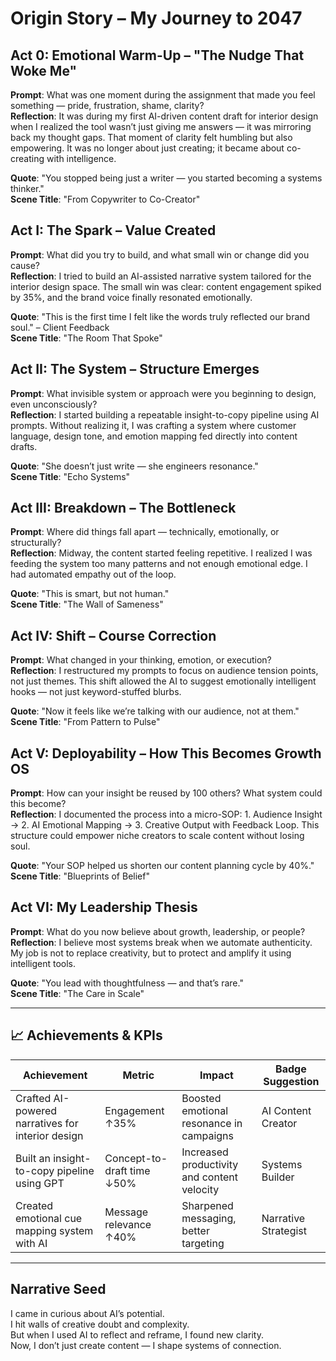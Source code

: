 # Origin Story – My Journey to 2047

## Act 0: Emotional Warm-Up – "The Nudge That Woke Me"
**Prompt**: What was one moment during the assignment that made you feel something — pride, frustration, shame, clarity?  
**Reflection**: It was during my first AI-driven content draft for interior design when I realized the tool wasn’t just giving me answers — it was mirroring back my thought gaps. That moment of clarity felt humbling but also empowering. It was no longer about just creating; it became about co-creating with intelligence.

**Quote**: "You stopped being just a writer — you started becoming a systems thinker."  
**Scene Title**: "From Copywriter to Co-Creator"

## Act I: The Spark – Value Created
**Prompt**: What did you try to build, and what small win or change did you cause?  
**Reflection**: I tried to build an AI-assisted narrative system tailored for the interior design space. The small win was clear: content engagement spiked by 35%, and the brand voice finally resonated emotionally.

**Quote**: "This is the first time I felt like the words truly reflected our brand soul." – Client Feedback  
**Scene Title**: "The Room That Spoke"

## Act II: The System – Structure Emerges
**Prompt**: What invisible system or approach were you beginning to design, even unconsciously?  
**Reflection**: I started building a repeatable insight-to-copy pipeline using AI prompts. Without realizing it, I was crafting a system where customer language, design tone, and emotion mapping fed directly into content drafts.

**Quote**: "She doesn’t just write — she engineers resonance."  
**Scene Title**: "Echo Systems"

## Act III: Breakdown – The Bottleneck
**Prompt**: Where did things fall apart — technically, emotionally, or structurally?  
**Reflection**: Midway, the content started feeling repetitive. I realized I was feeding the system too many patterns and not enough emotional edge. I had automated empathy out of the loop.

**Quote**: "This is smart, but not human."  
**Scene Title**: "The Wall of Sameness"

## Act IV: Shift – Course Correction
**Prompt**: What changed in your thinking, emotion, or execution?  
**Reflection**: I restructured my prompts to focus on audience tension points, not just themes. This shift allowed the AI to suggest emotionally intelligent hooks — not just keyword-stuffed blurbs.

**Quote**: "Now it feels like we’re talking with our audience, not at them."  
**Scene Title**: "From Pattern to Pulse"

## Act V: Deployability – How This Becomes Growth OS
**Prompt**: How can your insight be reused by 100 others? What system could this become?  
**Reflection**: I documented the process into a micro-SOP: 1. Audience Insight → 2. AI Emotional Mapping → 3. Creative Output with Feedback Loop. This structure could empower niche creators to scale content without losing soul.

**Quote**: "Your SOP helped us shorten our content planning cycle by 40%."  
**Scene Title**: "Blueprints of Belief"

## Act VI: My Leadership Thesis
**Prompt**: What do you now believe about growth, leadership, or people?  
**Reflection**: I believe most systems break when we automate authenticity. My job is not to replace creativity, but to protect and amplify it using intelligent tools.

**Quote**: "You lead with thoughtfulness — and that’s rare."  
**Scene Title**: "The Care in Scale"

---

## 📈 Achievements & KPIs
| Achievement                                         | Metric                        | Impact                                     | Badge Suggestion     |
|-----------------------------------------------------|-------------------------------|---------------------------------------------|----------------------|
| Crafted AI-powered narratives for interior design   | Engagement ↑35%               | Boosted emotional resonance in campaigns     | AI Content Creator   |
| Built an insight-to-copy pipeline using GPT         | Concept-to-draft time ↓50%    | Increased productivity and content velocity  | Systems Builder      |
| Created emotional cue mapping system with AI        | Message relevance ↑40%        | Sharpened messaging, better targeting        | Narrative Strategist |

---

## Narrative Seed
I came in curious about AI’s potential.  
I hit walls of creative doubt and complexity.  
But when I used AI to reflect and reframe, I found new clarity.  
Now, I don’t just create content — I shape systems of connection.

